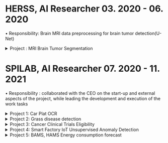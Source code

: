 # HERSS, AI Researcher 03. 2020 - 06. 2020
• Responsibility: Brain MRI data preprocessing for brain tumor detection(U-Net)  
<details>
<summary> Project : MRI Brain Tumor Segmentation </summary>
<div markdown="1">

    – Achievement: Applied 6 data preprocessing methods(Z-score normalization, whit strip, Ravel etc) to the brain MRI data, but none resulted in a significant improvement in performance.  

    – Insight: When compared to the underlying The Brain Tumor Segmentation (BraTS) data Identified that the delivered data was not the original data, leading to the discovery of a problem with the data preprocessing. This helped to identify a major issue with the data and led to improvements in data handling processes at the company.  
</div>
</details>

# SPILAB, AI Researcher 07. 2020 - 11. 2021
• Responsibility : collaborated with the CEO on the start-up and external aspects of the project, while leading the development and execution of the work tasks

<details>
 <summary> Project 1: Car Plat OCR</summary>
    <div markdown="1">
    
    
    - Background : Check the type and license plate number of the vehicle entering the electric vehicle charging station

    – Achievement: 
     • Raspberry pi 4 Image Collection. 
     • Electronic car plate generate (image aug-mentation). 
     • Car Plate Detection (Yolo v4, v5). 
     • Optical Character Recognition (BidirectionalLSTM).

    - link : https://github.com/forallx94/Electronic-Car-Generate

</div>
</details>

<details>
 <summary> Project 2: Grass disease detection</summary>
    <div markdown="1">

    - Background : Check the condition of the grass and the presence of diseases through drone images taken in the morning at the golf course

    – Achievement: 
    • Switch uploaded videos to images. 
    • Grass disease detect (EfficientNet B5).
    • Upload result at MongoDB.
</div>
</details>

<details>
 <summary> Project 3: Cancer Clinical Trials Eligibility </summary>
    <div markdown="1">
    - Background : Using cancer clinical trial data to provide additional information on new patients

    – Achievement: 
    • Data preprocessing. 
    • Word Embedding (TF-IDF, Word2Vec, BERT).
    • Network Anlysis, Clustering (HDBSCAN, Hierarchical Clustering). 
    • keyword extraction.

</div>
</details>

<details>
 <summary> Project 4: Smart Factory IoT Unsupervised Anomaly Detection </summary>
    <div markdown="1">

    - Background : A model that predicts abnormal parts using IoT data provided from factories

    – Achievement: 
    • Call factory compressor,rectifier data from MySQL. 
    • Data Preprocessing. Un-supervised anomaly detection(Machine Learning, Autoencoder). 
    • Upload result at MongoDB.

    - link : https://github.com/forallx94/Sequential_Anomaly_detecion

</div>
</details>

<details>
 <summary> Project 5: BAMS, HAMS Energy consumption forecast</summary>
    <div markdown="1">

    - Background : Predict temperature, humidity, electricity usage, hot water usage, etc. of house and buildings

    – Achievement: 
    • House, Building Energy consumption data preprocessing. 
    • Energy consumption forecast (Prophet, Residual LSTM). 
    • Upload result at MongoDB.
</div>
</details>